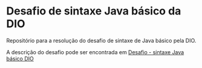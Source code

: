 # Desafio de sintaxe Java básico da DIO

Repositório para a resolução do desafio de sintaxe de Java básico pela DIO.

A descrição do desafio pode ser encontrada em [Desafio - sintaxe Java básico DIO](https://github.com/digitalinnovationone/trilha-java-basico/tree/main/desafios/sintaxe#revise-sobre-terminal-main-args-e-a-classe-scanner)

